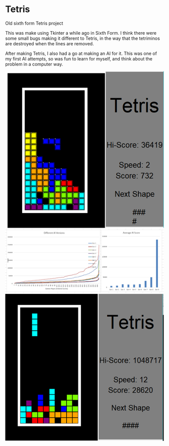 # Tetris
Old sixth form Tetris project

This was make using Tkinter a while ago in Sixth Form.
I think there were some small bugs making it different to Tetris,
in the way that the tetriminos are destroyed when the lines are removed.

After making Tetris, I also had a go at making an AI for it. This 
was one of my first AI attempts, so was fun to learn for myself,
and think about the problem in a computer way.

![1](/1.png)
![2](/2.png)
![3](/3.png)  
